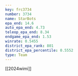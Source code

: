 ```yaml
---
key: frc3734
number: 3734
name: StarBots
epa_end: 14.6
auto_epa_end: 4.73
teleop_epa_end: 8.34
endgame_epa_end: 1.53
winrate: 0.5455
district_epa_rank: 801
district_epa_percentile: 0.5552
type: Team
---
```

[[2024wimi]]
